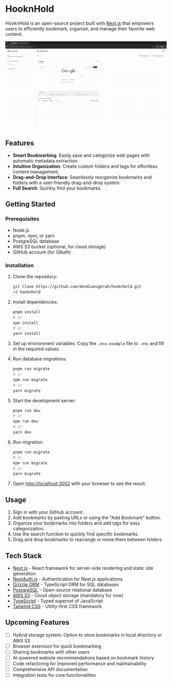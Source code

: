 # HooknHold

HooknHold is an open-source project built with [Next.js](https://nextjs.org/) that empowers users to efficiently bookmark, organize, and manage their favorite web content.

![HooknHold Preview](./public/image/hooknhold-preview.gif)

## Features

- **Smart Bookmarking**: Easily save and categorize web pages with automatic metadata extraction.
- **Intuitive Organization**: Create custom folders and tags for effortless content management.
- **Drag-and-Drop Interface**: Seamlessly reorganize bookmarks and folders with a user-friendly drag-and-drop system.
- **Full Search**: Quickly find your bookmarks.

## Getting Started

### Prerequisites

- Node.js
- pnpm, npm, or yarn
- PostgreSQL database
- AWS S3 bucket (optional, for cloud storage)
- GitHub account (for OAuth)

### Installation

1. Clone the repository:
   ```bash
   git clone https://github.com/dendianugerah/hooknhold.git
   cd hooknhold
   ```

2. Install dependencies:
   ```bash
   pnpm install
   # or
   npm install
   # or
   yarn install
   ```

3. Set up environment variables:
   Copy the `.env.example` file to `.env` and fill in the required values.

4. Run database migrations:
   ```bash
   pnpm run migrate
   # or
   npm run migrate
   # or
   yarn migrate
   ```

5. Start the development server:
   ```bash
   pnpm run dev
   # or
   npm run dev
   # or
   yarn dev
   ```

6. Run migration:
   ```bash
   pnpm run migrate
   # or
   npm run migrate
   # or
   yarn migrate
   ```

7. Open [http://localhost:3002](http://localhost:3002) with your browser to see the result.

## Usage

1. Sign in with your GitHub account.
2. Add bookmarks by pasting URLs or using the "Add Bookmark" button.
3. Organize your bookmarks into folders and add tags for easy categorization.
4. Use the search function to quickly find specific bookmarks.
5. Drag and drop bookmarks to rearrange or move them between folders.

## Tech Stack

- [Next.js](https://nextjs.org/) - React framework for server-side rendering and static site generation
- [NextAuth.js](https://next-auth.js.org/) - Authentication for Next.js applications
- [Drizzle ORM](https://orm.drizzle.team/) - TypeScript ORM for SQL databases
- [PostgreSQL](https://www.postgresql.org/) - Open-source relational database
- [AWS S3](https://aws.amazon.com/s3/) - Cloud object storage (mandatory for now)
- [TypeScript](https://www.typescriptlang.org/) - Typed superset of JavaScript
- [Tailwind CSS](https://tailwindcss.com/) - Utility-first CSS framework

## Upcoming Features

- [ ] Hybrid storage system: Option to store bookmarks in local directory or AWS S3
- [ ] Browser extension for quick bookmarking
- [ ] Sharing bookmarks with other users
- [ ] AI-powered website recommendations based on bookmark history
- [ ] Code refactoring for improved performance and maintainability
- [ ] Comprehensive API documentation
- [ ] Integration tests for core functionalities
